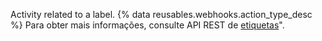 Activity related to a label. {% data reusables.webhooks.action_type_desc %} Para obter mais informações, consulte API REST de [etiquetas](/rest/reference/issues#labels)".
